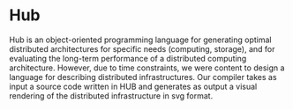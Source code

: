 # Hub

Hub is an object-oriented programming language for generating optimal distributed architectures for specific needs (computing, storage), and for evaluating the long-term performance of a distributed computing architecture. However, due to time constraints, we were content to design a language for describing distributed infrastructures. Our compiler takes as input a source code written in HUB and generates as output a visual rendering of the distributed infrastructure in svg format.
